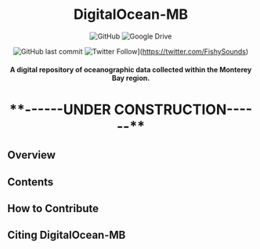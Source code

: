 <div align="center">
  
  <h1> DigitalOcean-MB </h1>

  ![GitHub](https://img.shields.io/badge/github-%23121011.svg?style=for-the-badge&logo=github&logoColor=white)
  ![Google Drive](https://img.shields.io/badge/Google%20Drive-4285F4?style=for-the-badge&logo=googledrive&logoColor=white)
  
  ![GitHub last commit](https://img.shields.io/github/last-commit/cpagniel/DigitalOcean-MB)
  ![Twitter Follow](https://img.shields.io/badge/follow-%40FishySounds-blue.svg?style=flat&logo=twitter)](https://twitter.com/FishySounds)
  
  <h4> A digital repository of oceanographic data collected within the Monterey Bay region. 

</div>

<h1 align="center"> **------UNDER CONSTRUCTION------** </h1>

## Overview

## Contents

## How to Contribute

## Citing DigitalOcean-MB
